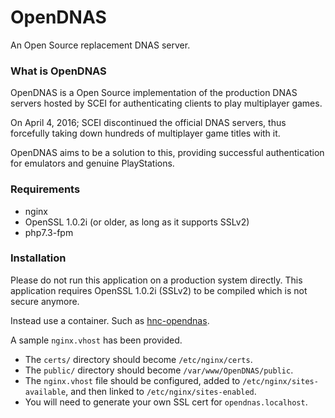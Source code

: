 # OpenDNAS

An Open Source replacement DNAS server.

### What is OpenDNAS
OpenDNAS is a Open Source implementation of the production DNAS servers hosted by SCEI for authenticating clients to play multiplayer games.

On April 4, 2016; SCEI discontinued the official DNAS servers, thus forcefully taking down hundreds of multiplayer game titles with it.

OpenDNAS aims to be a solution to this, providing successful authentication for emulators and genuine PlayStations.


### Requirements
- nginx
- OpenSSL 1.0.2i (or older, as long as it supports SSLv2)
- php7.3-fpm


### Installation
Please do not run this application on a production system directly. This application requires OpenSSL 1.0.2i (SSLv2) to be compiled which is not secure anymore.

Instead use a container. Such as [hnc-opendnas](https://github.com/hashsploit/hnc-opendnas).

A sample `nginx.vhost` has been provided.

- The `certs/` directory should become `/etc/nginx/certs`.
- The `public/` directory should become `/var/www/OpenDNAS/public`.
- The `nginx.vhost` file should be configured, added to `/etc/nginx/sites-available`, and then linked to `/etc/nginx/sites-enabled`.
- You will need to generate your own SSL cert for `opendnas.localhost`.
